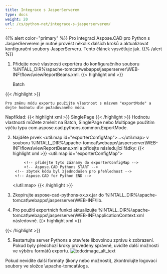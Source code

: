 ```yaml
---
title: Integrace s JasperServerem
type: docs
weight: 20
url: /cs/python-net/integrace-s-jasperserverem/
---
```

{{% alert color="primary" %}}
Pro integraci Aspose.CAD pro Python s JasperServerem je nutné provést několik dalších kroků a aktualizovat konfigurační soubory JasperServeru. Tento článek vysvětluje jak.
{{% /alert %}}
1. Přidejte nové vlastnosti exportéru do konfiguračního souboru %INTALL_DIR%\apache-tomcat\webapps\jasperserver\WEB-INF\flows\viewReportBeans.xml.
{{< highlight xml >}}
    <!--JPG-->
    <bean id="reportASJpegExporter" class="com.aspose.cad.pythons.jpg.ASReportJpegExporter"
          parent="baseReportExporter">
        <property name="exportParameters" ref="jpgExportParameters"/>
        <property name="exportMode">
            <value type="com.aspose.cad.pythons.common.ExportMode">Batch</value>
        </property>
    </bean>

    <!-- zbytek kódu byl zjednodušen pro přehlednost -->
{{< /highlight >}}

    Pro změnu módu exportu použijte vlastnost s názvem "exportMode" a dejte hodnotu dle požadovaného módu. 
Například:
{{< highlight xml >}}
    <property name="exportMode">
        <value type="com.aspose.cad.pythons.common.ExportMode">SinglePage</value>
    </property>
{{< /highlight >}}
    Hodnotu vlastnosti můžete změnit na Batch, SinglePage nebo Multipage použitím výčtu typu com.aspose.cad.pythons.common.ExportMode.

2. Najděte prvek <util:map id="exporterConfigMap">...</util:map> v souboru %INTALL_DIR%\\apache-tomcat\webapps\jasperserver\WEB-INF\flows\viewReportBeans.xml a přidejte následující řádky:
{{< highlight xml >}}
    <util:map id="exporterConfigMap">
        <!-- zbytek kódu byl zjednodušen pro přehlednost -->
        <!-- 
        <entry key="txt" value-ref="txtExporterConfiguration"/>
        -->
		
			<!-- přidejte tyto záznamy do exporterConfigMap -->
			<!-- Aspose.CAD Pythons START -->
		<!-- zbytek kódu byl zjednodušen pro přehlednost -->
		<!-- Aspose.CAD for Python END -->
    </util:map>
{{< /highlight >}}
3. Zkopírujte aspose-cad-pythons-xx.xx.jar do %INTALL_DIR%\apache-tomcat\webapps\jasperserver\WEB-INF\lib.
4. Pro použití exportních funkcí aktualizujte %INTALL_DIR%\apache-tomcat\webapps\jasperserver\WEB-INF\applicationContext.xml následovně.
{{< highlight xml >}}
    <!-- zbytek kódu byl zjednodušen pro přehlednost -->
{{< /highlight >}}

5. Restartujte server Pythons a otevřete libovolnou zprávu k zobrazení. Pokud byly předchozí kroky provedeny správně, uvidíte další možnosti ve výběru formátů exportu.
![todo:image_alt_text](ExportReportView.png)

Pokud nevidíte další formáty (ikony nebo možnosti), zkontrolujte logovací soubory ve složce \apache-tomcat\logs.